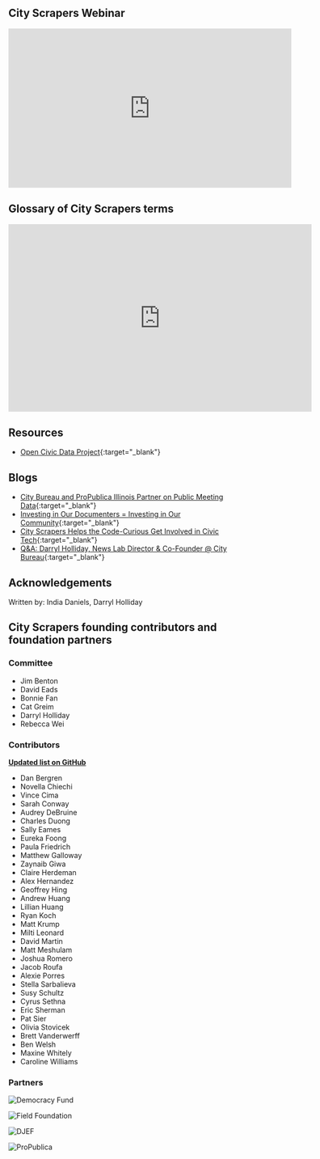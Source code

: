 ## City Scrapers Webinar

<iframe width="560" height="315" src="https://www.youtube.com/embed/qQq_BpV4alo" frameborder="0" allow="accelerometer; autoplay; encrypted-media; gyroscope; picture-in-picture"
      allowfullscreen></iframe>

## Glossary of City Scrapers terms

<iframe width="600" height="371" frameborder="0" src="https://docs.google.com/spreadsheets/d/e/2PACX-1vSNsgDne-Hu_gilU6lS-Xnuwo35l9CtFZdWmhdawSpC23U1A4Zd769W8et5HRE8uYURKRq8Wdl7rQ8Y/pubhtml?widget=true&amp;headers=false"></iframe>

## Resources

- [Open Civic Data Project](https://opencivicdata.readthedocs.io/en/latest/){:target="\_blank"}

## Blogs

- [City Bureau and ProPublica Illinois Partner on Public Meeting Data](https://www.propublica.org/nerds/city-bureau-propublica-illinois-public-meeting-data){:target="\_blank"}
- [Investing in Our Documenters = Investing in Our Community](https://medium.com/city-bureau/investing-in-our-documenters-investing-in-our-community-ec360cc5e32e){:target="\_blank"}
- [City Scrapers Helps the Code-Curious Get Involved in Civic Tech](https://medium.com/city-bureau/city-scrapers-helps-the-code-curious-get-involved-in-civic-tech-cba16fc3888b){:target="\_blank"}
- [Q&A: Darryl Holliday, News Lab Director & Co-Founder @ City Bureau](https://medium.com/the-idea/q-a-darryl-holliday-news-lab-director-co-founder-city-bureau-968a76d0ff99){:target="\_blank"}

## Acknowledgements

Written by: India Daniels, Darryl Holliday

## City Scrapers founding contributors and foundation partners

### Committee

- Jim Benton
- David Eads
- Bonnie Fan
- Cat Greim
- Darryl Holliday
- Rebecca Wei

### Contributors

**[Updated list on GitHub](https://github.com/City-Bureau/city-scrapers/graphs/contributors)**

- Dan Bergren
- Novella Chiechi
- Vince Cima
- Sarah Conway
- Audrey DeBruine
- Charles Duong
- Sally Eames
- Eureka Foong
- Paula Friedrich
- Matthew Galloway
- Zaynaib Giwa
- Claire Herdeman
- Alex Hernandez
- Geoffrey Hing
- Andrew Huang
- Lillian Huang
- Ryan Koch
- Matt Krump
- Milti Leonard
- David Martin
- Matt Meshulam
- Joshua Romero
- Jacob Roufa
- Alexie Porres
- Stella Sarbalieva
- Susy Schultz
- Cyrus Sethna
- Eric Sherman
- Pat Sier
- Olivia Stovicek
- Brett Vanderwerff
- Ben Welsh
- Maxine Whitely
- Caroline Williams

### Partners

![Democracy Fund](/assets/images/democracy_fund.png "Democracy Fund")

![Field Foundation](/assets/images/field_foundation.png "Field Foundation")

![DJEF](/assets/images/djef.png "DJEF")

![ProPublica](/assets/images/propublica.png "ProPublica")
